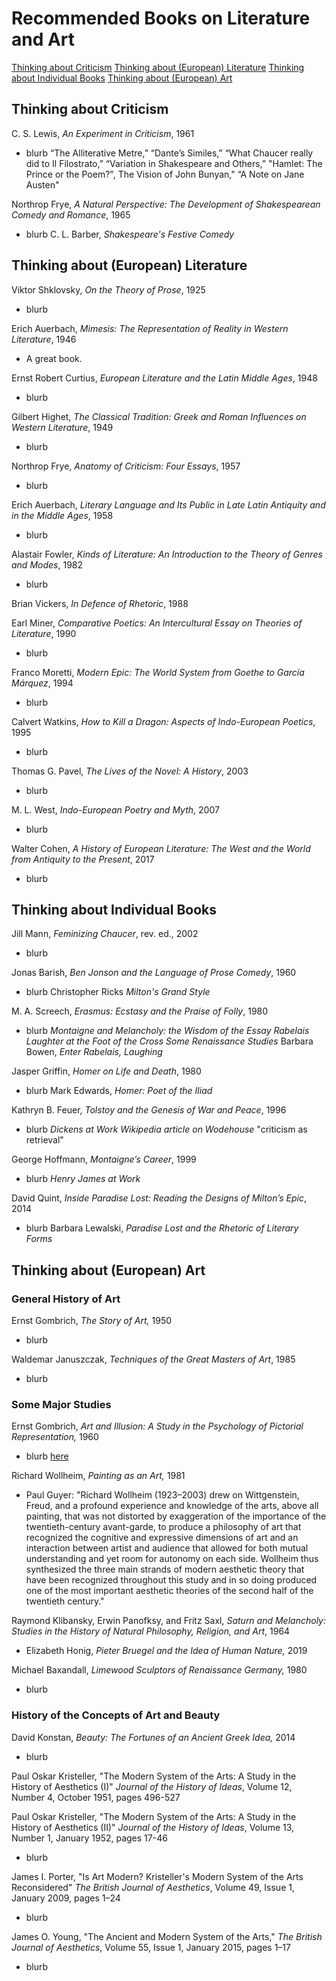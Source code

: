 # Recommended Books on Literature and Art
[Thinking about Criticism](#thinking-about-criticism)
[Thinking about (European) Literature](#thinking-about-(european)-literature)
[Thinking about Individual Books](#thinking-about-individual-books)
[Thinking about (European) Art](#thinking-about-(european)-art)
## Thinking about Criticism
C. S. Lewis, *An Experiment in Criticism*, 1961
* blurb “The Alliterative Metre,” “Dante’s Similes,” “What Chaucer really did to Il Filostrato,” “Variation in Shakespeare and Others,” "Hamlet: The Prince or the Poem?", The Vision of John Bunyan," “A Note on Jane Austen"

Northrop Frye, *A Natural Perspective: The Development of Shakespearean Comedy and Romance*, 1965
* blurb C. L. Barber, *Shakespeare's Festive Comedy* 

## Thinking about (European) Literature
Viktor Shklovsky, *On the Theory of Prose*, 1925
* blurb

Erich Auerbach, *Mimesis: The Representation of Reality in Western Literature*, 1946
* A great book.

Ernst Robert Curtius, *European Literature and the Latin Middle Ages*, 1948
* blurb

Gilbert Highet, *The Classical Tradition: Greek and Roman Influences on Western Literature*, 1949
* blurb

Northrop Frye, *Anatomy of Criticism: Four Essays*, 1957
* blurb

Erich Auerbach, *Literary Language and Its Public in Late Latin Antiquity and in the Middle Ages*, 1958 
* blurb

Alastair Fowler, *Kinds of Literature: An Introduction to the Theory of Genres and Modes*, 1982
* blurb

Brian Vickers, *In Defence of Rhetoric*, 1988 

Earl Miner, *Comparative Poetics: An Intercultural Essay on Theories of Literature*, 1990
* blurb

Franco Moretti, *Modern Epic: The World System from Goethe to García Márquez*, 1994
* blurb

Calvert Watkins, *How to Kill a Dragon: Aspects of Indo-European Poetics*, 1995
* blurb

Thomas G. Pavel, *The Lives of the Novel: A History*, 2003
* blurb

M. L. West, *Indo-European Poetry and Myth*, 2007
* blurb

Walter Cohen, *A History of European Literature: The West and the World from Antiquity to the Present*, 2017
* blurb

## Thinking about Individual Books

Jill Mann, *Feminizing Chaucer*, rev. ed., 2002
* blurb 

Jonas Barish, *Ben Jonson and the Language of Prose Comedy*, 1960
* blurb Christopher Ricks *Milton's Grand Style*

M. A. Screech, *Erasmus: Ecstasy and the Praise of Folly*, 1980
* blurb *Montaigne and Melancholy: the Wisdom of the Essay* *Rabelais* *Laughter at the Foot of the Cross* *Some Renaissance Studies* Barbara Bowen, *Enter Rabelais, Laughing* 

Jasper Griffin, *Homer on Life and Death*, 1980
* blurb Mark Edwards, *Homer: Poet of the Iliad*

Kathryn B. Feuer, *Tolstoy and the Genesis of War and Peace*, 1996
* blurb *Dickens at Work* *Wikipedia article on Wodehouse* "criticism as retrieval"

George Hoffmann, *Montaigne’s Career*, 1999
* blurb *Henry James at Work* 

David Quint, *Inside Paradise Lost: Reading the Designs of Milton’s Epic*, 2014
* blurb Barbara Lewalski, *Paradise Lost and the Rhetoric of Literary Forms* 

## Thinking about (European) Art

### General History of Art
Ernst Gombrich, *The Story of Art,* 1950 
* blurb

Waldemar Januszczak, *Techniques of the Great Masters of Art*, 1985
* blurb

### Some Major Studies

Ernst Gombrich, *Art and Illusion: A Study in the Psychology of Pictorial Representation,* 1960 
* blurb [here](https://www.phaidon.com/store/art/the-story-of-art-9780714832470/)

Richard Wollheim, *Painting as an Art,* 1981 
* Paul Guyer: "Richard Wollheim (1923–2003) drew on
Wittgenstein, Freud, and a profound experience and knowledge of the
arts, above all painting, that was not distorted by exaggeration of the
importance of the twentieth-century avant-garde, to produce a philosophy of art that recognized the cognitive and expressive dimensions
of art and an interaction between artist and audience that allowed for
both mutual understanding and yet room for autonomy on each side.
Wollheim thus synthesized the three main strands of modern aesthetic
theory that have been recognized throughout this study and in so doing
produced one of the most important aesthetic theories of the second
half of the twentieth century." 

Raymond Klibansky, Erwin Panofksy, and Fritz Saxl, *Saturn and Melancholy: Studies in the History of Natural Philosophy, Religion, and Art*, 1964
* Elizabeth Honig, *Pieter Bruegel and the Idea of Human Nature,* 2019 

Michael Baxandall, *Limewood Sculptors of Renaissance Germany,* 1980
* blurb

### History of the Concepts of Art and Beauty

David Konstan, *Beauty: The Fortunes of an Ancient Greek Idea,* 2014
* blurb

Paul Oskar Kristeller, "The Modern System of the Arts: A Study in the History of Aesthetics (I)" *Journal of the History of Ideas*, Volume 12, Number 4, October 1951, pages 496-527 

Paul Oskar Kristeller, "The Modern System of the Arts: A Study in the History of Aesthetics (II)" *Journal of the History of Ideas*, Volume 13, Number 1, January 1952, pages 17-46  
* blurb

James I. Porter, "Is Art Modern? Kristeller's Modern System of the Arts Reconsidered" *The British Journal of Aesthetics*, Volume 49, Issue 1, January 2009, pages 1–24
* blurb

James O. Young, "The Ancient and Modern System of the Arts," *The British Journal of Aesthetics*, Volume 55, Issue 1, January 2015, pages 1–17 
* blurb








